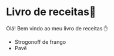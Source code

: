 # Livro de receitas:chicken:

Olá! Bem vindo ao meu livro de receitas​ :hand:

- Strogonoff de frango
- Pavê